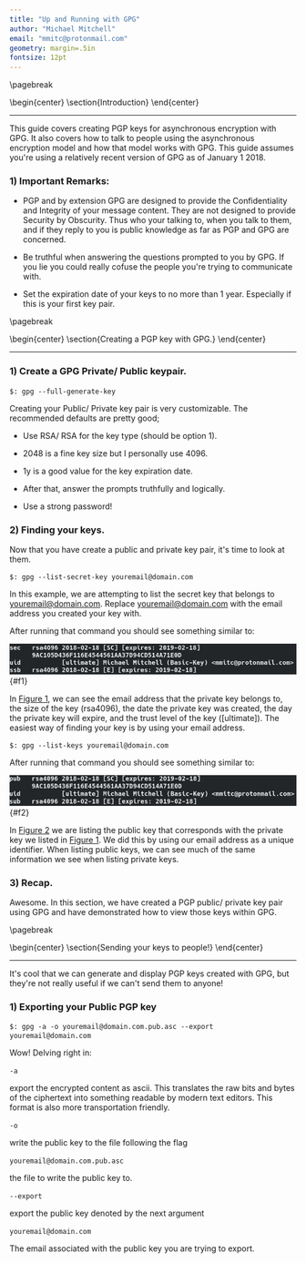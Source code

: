 ```yaml
---
title: "Up and Running with GPG"
author: "Michael Mitchell"
email: "mmitc@protonmail.com"
geometry: margin=.5in
fontsize: 12pt
---
```


\pagebreak

\begin{center}
\section{Introduction}
\end{center}

---

This guide covers creating PGP keys for asynchronous encryption with GPG. It also covers how to talk to people using the asynchronous encryption model and how that model works with GPG. This guide assumes you're using a relatively recent version of GPG as of January 1 2018.

### 1) Important Remarks:  

* PGP and by extension GPG are designed to provide the Confidentiality and Integrity of your message content. They are not designed to provide Security by Obscurity. Thus who your talking to, when you talk to them, and if they reply to you is public knowledge as far as PGP and GPG are concerned.

* Be truthful when answering the questions prompted to you by GPG. If you lie you could really cofuse the people you're trying to communicate with. 

* Set the expiration date of your keys to no more than 1 year. Especially if this is your first key pair.

\pagebreak

\begin{center}
\section{Creating a PGP key with GPG.}
\end{center}

---

### 1) Create a GPG Private/ Public keypair.

``` { .bash .numberLines startFrom="1" }
$: gpg --full-generate-key
```

Creating your Public/ Private key pair is very customizable. The recommended defaults are pretty good; 

* Use RSA/ RSA for the key type (should be option 1).

* 2048 is a fine key size but I personally use 4096.

* 1y is a good value for the key expiration date.

* After that, answer the prompts truthfully and logically.

* Use a strong password!

### 2) Finding your keys.

Now that you have create a public and private key pair, it's time to look at them.

~~~ { .bash .numberLines startFrom="1" }
$: gpg --list-secret-key youremail@domain.com
~~~

In this example, we are attempting to list the secret key that belongs to youremail@domain.com. Replace youremail@domain.com with the email address you created your key with.

After running that command you should see something similar to:

![Secret Key List](img/secretkeylist.png){#f1}

In [Figure 1](#f1), we can see the email address that the private key belongs to, the size of the key (rsa4096), the date the private key was created, the day the private key will expire, and the trust level of the key ([ultimate]). The easiest way of finding your key is by using your email address.

~~~ { .bash .numberLines startFrom="1" }
$: gpg --list-keys youremail@domain.com
~~~

After running that command you should see something similar to:

![Public Key List](img/publickeylist.png){#f2}

In [Figure 2](#f2) we are listing the public key that corresponds with the private key we listed in [Figure 1](#f1). We did this by using our email address as a unique identifier. When listing public keys, we can see much of the same information we see when listing private keys.

### 3) Recap.

Awesome. In this section, we have created a PGP public/ private key pair using GPG and have demonstrated how to view those keys within GPG.

\pagebreak

\begin{center}
\section{Sending your keys to people!}
\end{center}

---

It's cool that we can generate and display PGP keys created with GPG, but they're not really useful if we can't send them to anyone!

### 1) Exporting your Public PGP key

~~~ { .bash .numberLines startFrom="1" }
$: gpg -a -o youremail@domain.com.pub.asc --export youremail@domain.com
~~~

Wow! Delving right in:

```-a```

export the encrypted content as ascii. This translates the raw bits and bytes of the ciphertext into something readable by modern text editors. This format is also more transportation friendly.

```-o```

write the public key to the file following the flag

```youremail@domain.com.pub.asc```

the file to write the public key to.

```--export```
    
export the public key denoted by the next argument

```youremail@domain.com```
    
The email associated with the public key you are trying to export.

